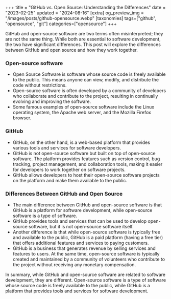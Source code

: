 +++
title = "GitHub vs. Open Source: Understanding the Differences"
date = "2023-02-25"
updated = "2024-08-16"
[extra]
og_preview_img = "/images/posts/github-opensource.webp"
[taxonomies]
tags=["github", "opensource", "git"]
categories=["opensource"]
+++

GitHub and open-source software are two terms often misinterpreted; they are not the same thing. While both are essential to software development, the two have significant differences. This post will explore the differences between GitHub and open source and how they work together.

### Open-source software

- Open Source Software is software whose source code is freely available to the public. This means anyone can view, modify, and distribute the code without restrictions.
- Open-source software is often developed by a community of developers who collaborate and contribute to the project, resulting in continually evolving and improving the software.
- Some famous examples of open-source software include the Linux operating system, the Apache web server, and the Mozilla Firefox browser.

### GitHub

- GitHub, on the other hand, is a web-based platform that provides various tools and services for software developers.
- GitHub is not open-source software but built on top of open-source software. The platform provides features such as version control, bug tracking, project management, and collaboration tools, making it easier for developers to work together on software projects.
- GitHub allows developers to host their open-source software projects on the platform and make them available to the public.

### Differences Between GitHub and Open Source

- The main difference between GitHub and open-source software is that GitHub is a platform for software development, while open-source software is a type of software.
- GitHub provides tools and services that can be used to develop open-source software, but it is not open-source software itself.
- Another difference is that while open-source software is typically free and available to the public, GitHub is a paid platform (having a free tier) that offers additional features and services to paying customers.
- GitHub is a business that generates revenue by selling services and features to users. At the same time, open-source software is typically created and maintained by a community of volunteers who contribute to the project without receiving any monetary compensation.

In summary, while GitHub and open-source software are related to software development, they are different. Open-source software is a type of software whose source code is freely available to the public, while GitHub is a platform that provides tools and services for software development.
